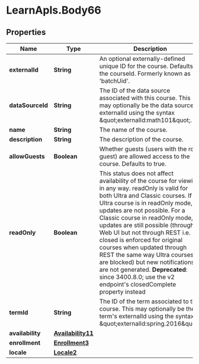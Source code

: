 # LearnApIs.Body66

## Properties
Name | Type | Description | Notes
------------ | ------------- | ------------- | -------------
**externalId** | **String** | An optional externally-defined unique ID for the course. Defaults to the courseId.  Formerly known as &#x27;batchUid&#x27;. | [optional] 
**dataSourceId** | **String** | The ID of the data source associated with this course. This may optionally be the data source&#x27;s externalId using the syntax \&quot;externalId:math101\&quot;. | [optional] 
**name** | **String** | The name of the course. | [optional] 
**description** | **String** | The description of the course. | [optional] 
**allowGuests** | **Boolean** | Whether guests (users with the role guest) are allowed access to the course. Defaults to true. | [optional] 
**readOnly** | **Boolean** | This status does not affect availability of the course for viewing in any way. readOnly is valid for both Ultra and Classic courses. If an Ultra course is in readOnly mode, updates are not possible. For a Classic course in readOnly mode, updates are still possible (through Web UI but not through REST i.e. closed is enforced for original courses when updated through REST the same way Ultra courses are blocked) but new notifications are not generated.  **Deprecated**: since 3400.8.0; use the v2 endpoint&#x27;s closedComplete property instead | [optional] 
**termId** | **String** | The ID of the term associated to this course. This may optionally be the term&#x27;s externalId using the syntax \&quot;externalId:spring.2016\&quot;. | [optional] 
**availability** | [**Availability11**](Availability11.md) |  | [optional] 
**enrollment** | [**Enrollment3**](Enrollment3.md) |  | [optional] 
**locale** | [**Locale2**](Locale2.md) |  | [optional] 
